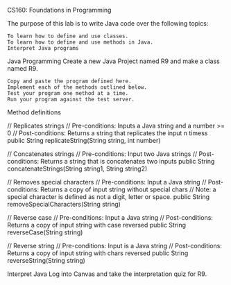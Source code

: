 CS160: Foundations in Programming

The purpose of this lab is to write Java code over the following topics:

    To learn how to define and use classes.
    To learn how to define and use methods in Java.
    Interpret Java programs 

Java Programming
Create a new Java Project named R9 and make a class named R9.

    Copy and paste the program defined here.
    Implement each of the methods outlined below.
    Test your program one method at a time.
    Run your program against the test server. 

Method definitions

// Replicates strings
// Pre-conditions: Inputs a Java string and a number >= 0
// Post-conditions: Returns a string that replicates the input n timess
public String replicateString(String string, int number)

// Concatenates strings
// Pre-conditions: Input two Java strings
// Post-conditions: Returns a string that is concatenates two inputs
public String concatenateStrings(String string1, String string2) 

// Removes special characters
// Pre-conditions: Input a Java string
// Post-conditions: Returns a copy of input string without special chars
// Note: a special character is defined as not a digit, letter or space.
public String removeSpecialCharacters(String string)

// Reverse case
// Pre-conditions: Input a Java string
// Post-conditions: Returns a copy of input string with case reversed
public String reverseCase(String string)

// Reverse string
// Pre-conditions: Input is a Java string
// Post-conditions: Returns a copy of input string with chars reversed
public String reverseString(String string) 

Interpret Java
Log into Canvas and take the interpretation quiz for R9. 
